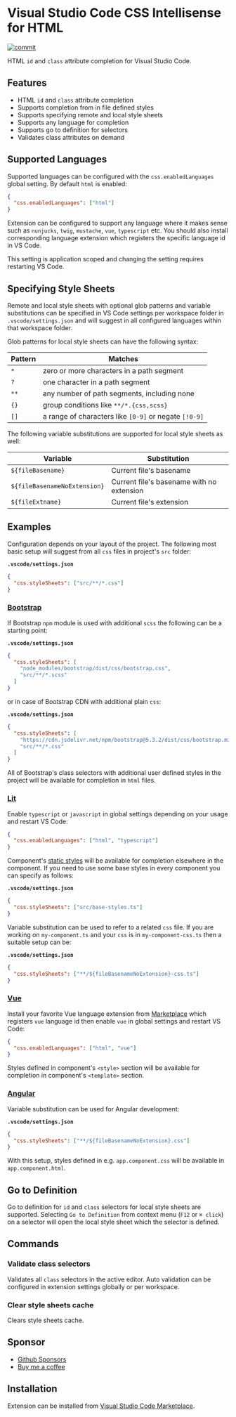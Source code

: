 # Visual Studio Code CSS Intellisense for HTML

[![commit](https://github.com/ecmel/vscode-html-css/actions/workflows/commit.yml/badge.svg)](https://github.com/ecmel/vscode-html-css/actions/workflows/commit.yml)

HTML `id` and `class` attribute completion for Visual Studio Code.

## Features

- HTML `id` and `class` attribute completion
- Supports completion from in file defined styles
- Supports specifying remote and local style sheets
- Supports any language for completion
- Supports go to definition for selectors
- Validates class attributes on demand

## Supported Languages

Supported languages can be configured with the `css.enabledLanguages` global setting. By default `html` is enabled:

```json
{
  "css.enabledLanguages": ["html"]
}
```

Extension can be configured to support any language where it makes sense such as `nunjucks`, `twig`, `mustache`, `vue`, `typescript` etc. You should also install corresponding language extension which registers the specific language id in VS Code.

This setting is application scoped and changing the setting requires restarting VS Code.

## Specifying Style Sheets

Remote and local style sheets with optional glob patterns and variable substitutions can be specified in VS Code settings per workspace folder in `.vscode/settings.json` and will suggest in all configured languages within that workspace folder.

Glob patterns for local style sheets can have the following syntax:

| Pattern | Matches                                               |
| ------- | ----------------------------------------------------- |
| `*`     | zero or more characters in a path segment             |
| `?`     | one character in a path segment                       |
| `**`    | any number of path segments, including none           |
| `{}`    | group conditions like `**​/*.{css,scss}`              |
| `[]`    | a range of characters like `[0-9]` or negate `[!0-9]` |

The following variable substitutions are supported for local style sheets as well:

| Variable                     | Substitution                              |
| ---------------------------- | ----------------------------------------- |
| `${fileBasename}`            | Current file's basename                   |
| `${fileBasenameNoExtension}` | Current file's basename with no extension |
| `${fileExtname}`             | Current file's extension                  |

## Examples

Configuration depends on your layout of the project. The following most basic setup will suggest from all `css` files in project's `src` folder:

**`.vscode/settings.json`**

```json
{
  "css.styleSheets": ["src/**/*.css"]
}
```

### [Bootstrap](https://getbootstrap.com/)

If Bootstrap `npm` module is used with additional `scss` the following can be a starting point:

**`.vscode/settings.json`**

```json
{
  "css.styleSheets": [
    "node_modules/bootstrap/dist/css/bootstrap.css",
    "src/**/*.scss"
  ]
}
```

or in case of Bootstrap CDN with additional plain `css`:

**`.vscode/settings.json`**

```json
{
  "css.styleSheets": [
    "https://cdn.jsdelivr.net/npm/bootstrap@5.3.2/dist/css/bootstrap.min.css",
    "src/**/*.css"
  ]
}
```

All of Bootstrap's class selectors with additional user defined styles in the project will be available for completion in `html` files.

### [Lit](https://lit.dev/)

Enable `typescript` or `javascript` in global settings depending on your usage and restart VS Code:

```json
{
  "css.enabledLanguages": ["html", "typescript"]
}
```

Component's [static styles](https://lit.dev/docs/components/styles/) will be available for completion elsewhere in the component. If you need to use some base styles in every component you can specify as follows:

**`.vscode/settings.json`**

```json
{
  "css.styleSheets": ["src/base-styles.ts"]
}
```

Variable substitution can be used to refer to a related `css` file. If you are working on `my-component.ts` and your `css` is in `my-component-css.ts` then a suitable setup can be:

**`.vscode/settings.json`**

```json
{
  "css.styleSheets": ["**/${fileBasenameNoExtension}-css.ts"]
}
```

### [Vue](https://vuejs.org/)

Install your favorite Vue language extension from [Marketplace](https://marketplace.visualstudio.com/search?term=tag%3Avue&target=VSCode&category=All%20categories&sortBy=Relevance) which registers `vue` language id then enable `vue` in global settings and restart VS Code:

```json
{
  "css.enabledLanguages": ["html", "vue"]
}
```

Styles defined in component's `<style>` section will be available for completion in component's `<template>` section.

### [Angular](https://angular.io/)

Variable substitution can be used for Angular development:

**`.vscode/settings.json`**

```json
{
  "css.styleSheets": ["**/${fileBasenameNoExtension}.css"]
}
```

With this setup, styles defined in e.g. `app.component.css` will be available in `app.component.html`.

## Go to Definition

Go to definition for `id` and `class` selectors for local style sheets are supported. Selecting `Go to Definition` from context menu (`F12` or `⌘ click`) on a selector will open the local style sheet which the selector is defined.

## Commands

### Validate class selectors

Validates all `class` selectors in the active editor. Auto validation can be configured in extension settings globally or per workspace.

### Clear style sheets cache

Clears style sheets cache.

## Sponsor

- [Github Sponsors](https://github.com/sponsors/ecmel)
- [Buy me a coffee](https://www.buymeacoffee.com/ecmel)

## Installation

Extension can be installed from [Visual Studio Code Marketplace](https://marketplace.visualstudio.com/items?itemName=ecmel.vscode-html-css).
